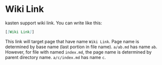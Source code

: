 # Wiki Link

kasten support wiki link. You can write like this:

```md
[[Wiki Link]]
```

This link will target page that have name `Wiki Link`. Page name is determined by base name (last
portion in file name). `a/ab.md` has name `ab`. However, for file with named `index.md`, the page
name is determined by parent directory name. `a/c/index.md` has name `c`.
